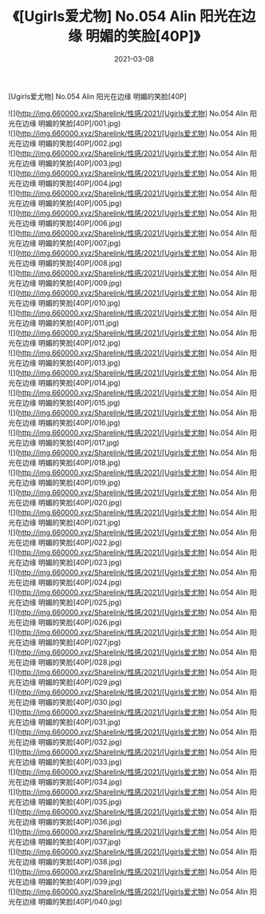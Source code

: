 ﻿---
layout: post
title:  《[Ugirls爱尤物] No.054 Alin 阳光在边缘 明媚的笑脸[40P]》
date:   2021-03-08
img: http://img.660000.xyz/Sharelink/性感/2021/[Ugirls爱尤物] No.054 Alin 阳光在边缘 明媚的笑脸[40P]/000.jpg
categories: [美女, 清纯, 唯美]
---

[Ugirls爱尤物] No.054 Alin 阳光在边缘 明媚的笑脸[40P]

  ![](http://img.660000.xyz/Sharelink/性感/2021/[Ugirls爱尤物] No.054 Alin 阳光在边缘 明媚的笑脸[40P]/001.jpg) <br> ![](http://img.660000.xyz/Sharelink/性感/2021/[Ugirls爱尤物] No.054 Alin 阳光在边缘 明媚的笑脸[40P]/002.jpg) <br> ![](http://img.660000.xyz/Sharelink/性感/2021/[Ugirls爱尤物] No.054 Alin 阳光在边缘 明媚的笑脸[40P]/003.jpg) <br> ![](http://img.660000.xyz/Sharelink/性感/2021/[Ugirls爱尤物] No.054 Alin 阳光在边缘 明媚的笑脸[40P]/004.jpg) <br> ![](http://img.660000.xyz/Sharelink/性感/2021/[Ugirls爱尤物] No.054 Alin 阳光在边缘 明媚的笑脸[40P]/005.jpg) <br> ![](http://img.660000.xyz/Sharelink/性感/2021/[Ugirls爱尤物] No.054 Alin 阳光在边缘 明媚的笑脸[40P]/006.jpg) <br> ![](http://img.660000.xyz/Sharelink/性感/2021/[Ugirls爱尤物] No.054 Alin 阳光在边缘 明媚的笑脸[40P]/007.jpg) <br> ![](http://img.660000.xyz/Sharelink/性感/2021/[Ugirls爱尤物] No.054 Alin 阳光在边缘 明媚的笑脸[40P]/008.jpg) <br> ![](http://img.660000.xyz/Sharelink/性感/2021/[Ugirls爱尤物] No.054 Alin 阳光在边缘 明媚的笑脸[40P]/009.jpg) <br> ![](http://img.660000.xyz/Sharelink/性感/2021/[Ugirls爱尤物] No.054 Alin 阳光在边缘 明媚的笑脸[40P]/010.jpg) <br> ![](http://img.660000.xyz/Sharelink/性感/2021/[Ugirls爱尤物] No.054 Alin 阳光在边缘 明媚的笑脸[40P]/011.jpg) <br> ![](http://img.660000.xyz/Sharelink/性感/2021/[Ugirls爱尤物] No.054 Alin 阳光在边缘 明媚的笑脸[40P]/012.jpg) <br> ![](http://img.660000.xyz/Sharelink/性感/2021/[Ugirls爱尤物] No.054 Alin 阳光在边缘 明媚的笑脸[40P]/013.jpg) <br> ![](http://img.660000.xyz/Sharelink/性感/2021/[Ugirls爱尤物] No.054 Alin 阳光在边缘 明媚的笑脸[40P]/014.jpg) <br> ![](http://img.660000.xyz/Sharelink/性感/2021/[Ugirls爱尤物] No.054 Alin 阳光在边缘 明媚的笑脸[40P]/015.jpg) <br> ![](http://img.660000.xyz/Sharelink/性感/2021/[Ugirls爱尤物] No.054 Alin 阳光在边缘 明媚的笑脸[40P]/016.jpg) <br> ![](http://img.660000.xyz/Sharelink/性感/2021/[Ugirls爱尤物] No.054 Alin 阳光在边缘 明媚的笑脸[40P]/017.jpg) <br> ![](http://img.660000.xyz/Sharelink/性感/2021/[Ugirls爱尤物] No.054 Alin 阳光在边缘 明媚的笑脸[40P]/018.jpg) <br> ![](http://img.660000.xyz/Sharelink/性感/2021/[Ugirls爱尤物] No.054 Alin 阳光在边缘 明媚的笑脸[40P]/019.jpg) <br> ![](http://img.660000.xyz/Sharelink/性感/2021/[Ugirls爱尤物] No.054 Alin 阳光在边缘 明媚的笑脸[40P]/020.jpg) <br> ![](http://img.660000.xyz/Sharelink/性感/2021/[Ugirls爱尤物] No.054 Alin 阳光在边缘 明媚的笑脸[40P]/021.jpg) <br> ![](http://img.660000.xyz/Sharelink/性感/2021/[Ugirls爱尤物] No.054 Alin 阳光在边缘 明媚的笑脸[40P]/022.jpg) <br> ![](http://img.660000.xyz/Sharelink/性感/2021/[Ugirls爱尤物] No.054 Alin 阳光在边缘 明媚的笑脸[40P]/023.jpg) <br> ![](http://img.660000.xyz/Sharelink/性感/2021/[Ugirls爱尤物] No.054 Alin 阳光在边缘 明媚的笑脸[40P]/024.jpg) <br> ![](http://img.660000.xyz/Sharelink/性感/2021/[Ugirls爱尤物] No.054 Alin 阳光在边缘 明媚的笑脸[40P]/025.jpg) <br> ![](http://img.660000.xyz/Sharelink/性感/2021/[Ugirls爱尤物] No.054 Alin 阳光在边缘 明媚的笑脸[40P]/026.jpg) <br> ![](http://img.660000.xyz/Sharelink/性感/2021/[Ugirls爱尤物] No.054 Alin 阳光在边缘 明媚的笑脸[40P]/027.jpg) <br> ![](http://img.660000.xyz/Sharelink/性感/2021/[Ugirls爱尤物] No.054 Alin 阳光在边缘 明媚的笑脸[40P]/028.jpg) <br> ![](http://img.660000.xyz/Sharelink/性感/2021/[Ugirls爱尤物] No.054 Alin 阳光在边缘 明媚的笑脸[40P]/029.jpg) <br> ![](http://img.660000.xyz/Sharelink/性感/2021/[Ugirls爱尤物] No.054 Alin 阳光在边缘 明媚的笑脸[40P]/030.jpg) <br> ![](http://img.660000.xyz/Sharelink/性感/2021/[Ugirls爱尤物] No.054 Alin 阳光在边缘 明媚的笑脸[40P]/031.jpg) <br> ![](http://img.660000.xyz/Sharelink/性感/2021/[Ugirls爱尤物] No.054 Alin 阳光在边缘 明媚的笑脸[40P]/032.jpg) <br> ![](http://img.660000.xyz/Sharelink/性感/2021/[Ugirls爱尤物] No.054 Alin 阳光在边缘 明媚的笑脸[40P]/033.jpg) <br> ![](http://img.660000.xyz/Sharelink/性感/2021/[Ugirls爱尤物] No.054 Alin 阳光在边缘 明媚的笑脸[40P]/034.jpg) <br> ![](http://img.660000.xyz/Sharelink/性感/2021/[Ugirls爱尤物] No.054 Alin 阳光在边缘 明媚的笑脸[40P]/035.jpg) <br> ![](http://img.660000.xyz/Sharelink/性感/2021/[Ugirls爱尤物] No.054 Alin 阳光在边缘 明媚的笑脸[40P]/036.jpg) <br> ![](http://img.660000.xyz/Sharelink/性感/2021/[Ugirls爱尤物] No.054 Alin 阳光在边缘 明媚的笑脸[40P]/037.jpg) <br> ![](http://img.660000.xyz/Sharelink/性感/2021/[Ugirls爱尤物] No.054 Alin 阳光在边缘 明媚的笑脸[40P]/038.jpg) <br> ![](http://img.660000.xyz/Sharelink/性感/2021/[Ugirls爱尤物] No.054 Alin 阳光在边缘 明媚的笑脸[40P]/039.jpg) <br> ![](http://img.660000.xyz/Sharelink/性感/2021/[Ugirls爱尤物] No.054 Alin 阳光在边缘 明媚的笑脸[40P]/040.jpg) <br>